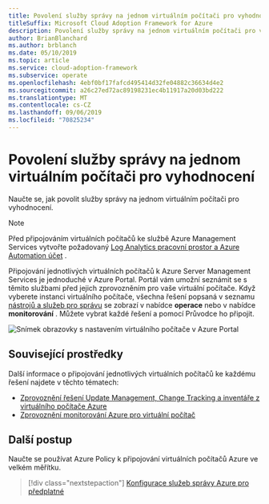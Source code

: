 ```yaml
---
title: Povolení služby správy na jednom virtuálním počítači pro vyhodnocení
titleSuffix: Microsoft Cloud Adoption Framework for Azure
description: Povolení služby správy na jednom virtuálním počítači pro vyhodnocení
author: BrianBlanchard
ms.author: brblanch
ms.date: 05/10/2019
ms.topic: article
ms.service: cloud-adoption-framework
ms.subservice: operate
ms.openlocfilehash: 4ebf0bf17fafcd495414d32fe04882c36634d4e2
ms.sourcegitcommit: a26c27ed72ac89198231ec4b11917a20d03bd222
ms.translationtype: MT
ms.contentlocale: cs-CZ
ms.lasthandoff: 09/06/2019
ms.locfileid: "70825234"
---
```

# <a name="enable-management-services-on-a-single-vm-for-evaluation"></a>Povolení služby správy na jednom virtuálním počítači pro vyhodnocení

Naučte se, jak povolit služby správy na jednom virtuálním počítači pro vyhodnocení.

> [!NOTE]
> Před připojováním virtuálních počítačů ke službě Azure Management Services vytvořte požadovaný [Log Analytics pracovní prostor a Azure Automation účet](./prerequisites.md#create-a-workspace-and-automation-account) .

Připojování jednotlivých virtuálních počítačů k Azure Server Management Services je jednoduché v Azure Portal. Portál vám umožní seznámit se s těmito službami před jejich zprovozněním pro vaše virtuální počítače. Když vyberete instanci virtuálního počítače, všechna řešení popsaná v seznamu [nástrojů a služeb pro správu](./tools-services.md) se zobrazí v nabídce **operace** nebo v nabídce **monitorování** . Můžete vybrat každé řešení a pomocí Průvodce ho připojit.

![Snímek obrazovky s nastavením virtuálního počítače v Azure Portal](./media/onboarding-single-vm.png)

## <a name="related-resources"></a>Související prostředky

Další informace o připojování jednotlivých virtuálních počítačů ke každému řešení najdete v těchto tématech:

- [Zprovoznění řešení Update Management, Change Tracking a inventáře z virtuálního počítače Azure](/azure/automation/automation-onboard-solutions-from-vm)
- [Zprovoznění monitorování Azure pro virtuální počítač](/azure/azure-monitor/insights/vminsights-enable-single-vm)

## <a name="next-steps"></a>Další postup

Naučte se používat Azure Policy k připojování virtuálních počítačů Azure ve velkém měřítku.

> [!div class="nextstepaction"]
> [Konfigurace služeb správy Azure pro předplatné](./onboard-at-scale.md)
